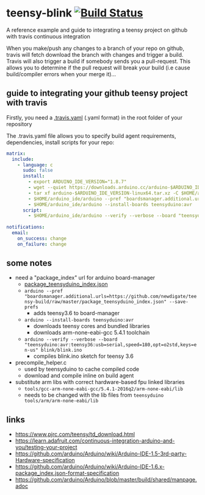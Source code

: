 # teensy-blink [![Build Status](https://travis-ci.org/newdigate/teensy-blink.svg?branch=master)](https://travis-ci.org/newdigate/teensy-blink)
A reference example and guide to integrating a teensy project on github with travis continuous integration

When you make/push any changes to a branch of your repo on github, travis will fetch download the branch with changes and trigger a build. Travis will also trigger a build if somebody sends you a pull-request. This allows you to determine if the pull request will break your build (i.e cause build/compiler errors when your merge it)...  

## guide to integrating your github teensy project with travis 
Firstly, you need a [.travis.yaml](https://github.com/newdigate/teensy-blink/blob/master/.travis.yml) (.yaml format) in the root folder of your repository 

The .travis.yaml file allows you to specify build agent requirements, dependencies, install scripts for your repo:
``` yaml
matrix:
  include:
    - language: c
      sudo: false
      install:
        - export ARDUINO_IDE_VERSION="1.8.7"
        - wget --quiet https://downloads.arduino.cc/arduino-$ARDUINO_IDE_VERSION-linux64.tar.xz
        - tar xf arduino-$ARDUINO_IDE_VERSION-linux64.tar.xz -C $HOME/arduino_ide/
        - $HOME/arduino_ide/arduino --pref "boardsmanager.additional.urls=https://github.com/newdigate/teensy-build/raw/master/package_teensyduino_index.json" --save-prefs
        - $HOME/arduino_ide/arduino --install-boards teensyduino:avr
      script:
        - $HOME/arduino_ide/arduino --verify --verbose --board "teensyduino:avr:teensy36:usb=serial,speed=180,opt=o2std,keys=en-us" blink/blink.ino 
        
notifications:
  email:
    on_success: change
    on_failure: change
```

## some notes
 * need a "package_index" url for arduino board-manager
   * [package_teensyduino_index.json](https://github.com/newdigate/teensy-build/blob/master/package_teensyduino_index.json)
   * `arduino --pref "boardsmanager.additional.urls=https://github.com/newdigate/teensy-build/raw/master/package_teensyduino_index.json" --save-prefs`
     * adds teensy3.6 to board-manager
   * `arduino --install-boards teensyduino:avr`
     * downloads teensy cores and bundled libraries
     * downloads arm-none-eabi-gcc 5.4.1 toolchain
   * `arduino --verify --verbose --board "teensyduino:avr:teensy36:usb=serial,speed=180,opt=o2std,keys=en-us" blink/blink.ino  `
     * compiles blink.ino sketch for teensy 3.6
 * precompile_helper.c
   * used by teensyduino to cache compiled code
   * download and compile inline on build agent 
 * substitute arm libs with correct hardware-based fpu linked libraries
   * `tools/gcc-arm-none-eabi-gcc/5.4.1-2016q2/arm-none-eabi/lib`
   * needs to be changed with the lib files from `teensyduino tools/arm/arm-none-eabi/lib`
 
## links 
* https://www.pjrc.com/teensy/td_download.html
* https://learn.adafruit.com/continuous-integration-arduino-and-you/testing-your-project
* https://github.com/arduino/Arduino/wiki/Arduino-IDE-1.5-3rd-party-Hardware-specification
* https://github.com/arduino/Arduino/wiki/Arduino-IDE-1.6.x-package_index.json-format-specification
* https://github.com/arduino/Arduino/blob/master/build/shared/manpage.adoc
